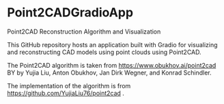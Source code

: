 # Point2CADGradioApp
Point2CAD Reconstruction Algorithm and Visualization

This GitHub repository hosts an application built with Gradio for visualizing and reconstructing CAD models using point clouds using Point2CAD. 

The Point2CAD algorithm is taken from https://www.obukhov.ai/point2cad BY by Yujia Liu, Anton Obukhov, Jan Dirk Wegner, and Konrad Schindler. 

The implementation of the algorithm is from https://github.com/YujiaLiu76/point2cad .
